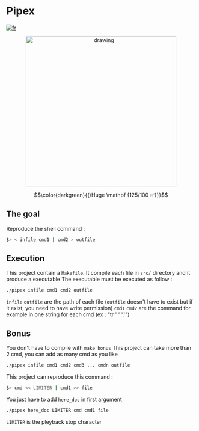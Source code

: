 # Pipex

[![fr](https://img.shields.io/badge/Langue-fr-blue)](README.fr.md)

<div style="text-align: center;"><img src="https://i.imgur.com/NJRhA7H.jpg" alt="drawing" width="400"/></div>

$$\color{darkgreen}{{\Huge \mathbf {125/100 ✅}}}$$

## The goal

Reproduce the shell command :
````sh
$> < infile cmd1 | cmd2 > outfile
````

## Execution

This project contain a `Makefile`.
It compile each file in `src/` directory and it produce a executable
The executable must be executed as follow :
````sh
./pipex infile cmd1 cmd2 outfile
````
`infile` `outfile` are the path of each file (`outfile` doesn't have to exist but if it exist, you need to have write permission)
`cmd1` `cmd2` are the command for example in one string for each cmd (ex : "tr ' ' '.'")

## Bonus

You don't have to compile with `make bonus`
This project can take more than 2 cmd, you can add as many cmd as you like
````sh
./pipex infile cmd1 cmd2 cmd3 ... cmdn outfile
````
This project can reproduce this command :
````sh
$> cmd << LIMITER | cmd1 >> file
````
You just have to add `here_doc` in first argument
````sh
./pipex here_doc LIMITER cmd cmd1 file
````
`LIMITER` is the pleyback stop character
